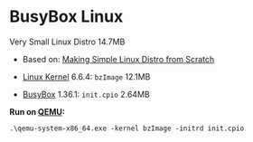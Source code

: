 # BusyBox Linux

Very Small Linux Distro 14.7MB

* Based on: [Making Simple Linux Distro from Scratch](https://www.youtube.com/watch?v=QlzoegSuIzg)

* [Linux Kernel](https://www.kernel.org) 6.6.4: `bzImage` 12.1MB
* [BusyBox](https://busybox.net) 1.36.1: `init.cpio` 2.64MB

**Run on [QEMU](https://www.qemu.org):**
```
.\qemu-system-x86_64.exe -kernel bzImage -initrd init.cpio
```
